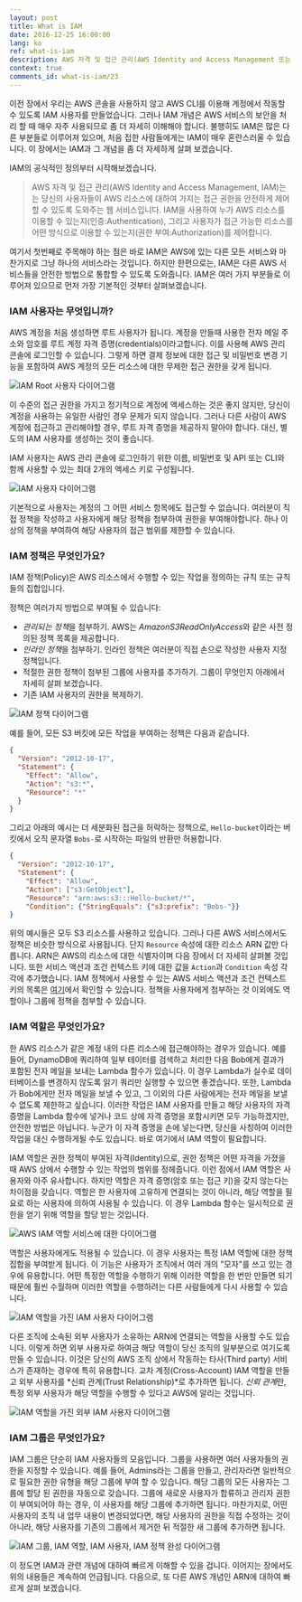 ```yaml
---
layout: post
title: What is IAM
date: 2016-12-25 16:00:00
lang: ko
ref: what-is-iam
description: AWS 자격 및 접근 관리(AWS Identity and Access Management 또는 IAM)는 AWS 리소스에 대한 접근을 안전하게 제어하는 데 도움이 되는 서비스입니다. IAM 사용자를 생성하고, 해당 사용자에게 IAM 정책을 적용할 수 있습니다. IAM 정책은 리소스에 대해 수행할 수 있는 작업을 정의하는 규칙 또는 규칙 집합입니다. IAM 역할은 IAM 사용자와 유사한 것으로, 권한을 갖는 자격이지만 IAM 사용자와는 달리 연결된 자격 증명(credentials)이 없습니다. 그 대신, 일시적으로 해당 권한이 필요한 사용자나 리소스가 IAM 역할을 수행할 수 있습니다.
context: true
comments_id: what-is-iam/23
---
```


이전 장에서 우리는 AWS 콘솔을 사용하지 않고 AWS CLI를 이용해 계정에서 작동할 수 있도록 IAM 사용자를 만들었습니다. 그러나 IAM 개념은 AWS 서비스의 보안을 처리 할 때 매우 자주 사용되므로 좀 더 자세히 이해해야 합니다. 불행히도 IAM은 많은 다른 부분들로 이루어져 있으며, 처음 접한 사람들에게는 IAM이 매우 혼란스러울 수 있습니다. 이 장에서는 IAM과 그 개념을 좀 더 자세하게 살펴 보겠습니다.

IAM의 공식적인 정의부터 시작해보겠습니다.

> AWS 자격 및 접근 관리(AWS Identity and Access Management, IAM)는 는 당신의 사용자들이 AWS 리소스에 대하여 가지는 접근 권한을 안전하게 제어할 수 있도록 도와주는 웹 서비스입니다. IAM을 사용하여 누가 AWS 리소스를 이용할 수 있는지(인증:Authentication), 그리고 사용자가 접근 가능한 리소스를 어떤 방식으로 이용할 수 있는지(권한 부여:Authorization)를 제어합니다.

여기서 첫번째로 주목해야 하는 점은 바로 IAM은 AWS에 있는 다른 모든 서비스와 마찬가지로 그냥 하나의 서비스라는 것입니다. 하지만 한편으로는, IAM은 다른 AWS 서비스들을 안전한 방법으로 통합할 수 있도록 도와줍니다. IAM은 여러 가지 부분들로 이루어져 있으므로 먼저 가장 기본적인 것부터 살펴보겠습니다.

### IAM 사용자는 무엇입니까?

AWS 계정을 처음 생성하면 루트 사용자가 됩니다. 계정을 만들때 사용한 전자 메일 주소와 암호를 루트 계정 자격 증명(credentials)이라고합니다. 이를 사용해 AWS 관리 콘솔에 로그인할 수 있습니다. 그렇게 하면 결제 정보에 대한 접근 및 비밀번호 변경 기능을 포함하여 AWS 계정의 모든 리소스에 대한 무제한 접근 권한을 갖게 됩니다.

![IAM Root 사용자 다이어그램](/assets/iam/iam-root-user.png)

이 수준의 접근 권한을 가지고 정기적으로 계정에 액세스하는 것은 좋지 않지만, 당신이 계정을 사용하는 유일한 사람인 경우 문제가 되지 않습니다. 그러나 다른 사람이 AWS 계정에 접근하고 관리해야할 경우, 루트 자격 증명을 제공하지 말아야 합니다. 대신, 별도의 IAM 사용자를 생성하는 것이 좋습니다.

IAM 사용자는 AWS 관리 콘솔에 로그인하기 위한 이름, 비밀번호 및 API 또는 CLI와 함께 사용할 수 있는 최대 2개의 액세스 키로 구성됩니다.

![IAM 사용자 다이어그램](/assets/iam/iam-user.png)

기본적으로 사용자는 계정의 그 어떤 서비스 항목에도 접근할 수 없습니다. 여러분이 직접 정책을 작성하고 사용자에게 해당 정책을 첨부하여 권한을 부여해야합니다. 하나 이상의 정책을 부여하여 해당 사용자의 접근 범위를 제한할 수 있습니다.

### IAM 정책은 무엇인가요?

IAM 정책(Policy)은 AWS 리소스에서 수행할 수 있는 작업을 정의하는 규칙 또는 규칙들의 집합입니다.

정책은 여러가지 방법으로 부여될 수 있습니다:

- *관리되는 정책*을 첨부하기. AWS는 *AmazonS3ReadOnlyAccess*와 같은 사전 정의된 정책 목록을 제공합니다.
- *인라인 정책*을 첨부하기. 인라인 정책은 여러분이 직접 손으로 작성한 사용자 지정 정책입니다.
- 적절한 권한 정책이 첨부된 그룹에 사용자를 추가하기. 그룹이 무엇인지 아래에서 자세히 살펴 보겠습니다.
- 기존 IAM 사용자의 권한을 복제하기.

![IAM 정책 다이어그램](/assets/iam/iam-policy.png)

예를 들어, 모든 S3 버킷에 모든 작업을 부여하는 정책은 다음과 같습니다.

``` json
{
  "Version": "2012-10-17",
  "Statement": {
    "Effect": "Allow",
    "Action": "s3:*",
    "Resource": "*"
  }
}
```

그리고 아래의 예시는 더 세분화된 접근을 허락하는 정책으로, `Hello-bucket`이라는 버킷에서 오직 문자열 `Bobs-`로 시작하는 파일의 반환만 허용합니다.

``` json
{
  "Version": "2012-10-17",
  "Statement": {
    "Effect": "Allow",
    "Action": ["s3:GetObject"],
    "Resource": "arn:aws:s3:::Hello-bucket/*",
    "Condition": {"StringEquals": {"s3:prefix": "Bobs-"}}
}
```

위의 예시들은 모두 S3 리소스를 사용하고 있습니다. 그러나 다른 AWS 서비스에서도 정책은 비슷한 방식으로 사용됩니다. 단지 `Resource` 속성에 대한 리소스 ARN 값만 다릅니다. ARN은 AWS의 리소스에 대한 식별자이며 다음 장에서 더 자세히 살펴볼 것입니다. 또한 서비스 액션과 조건 컨텍스트 키에 대한 값을 `Action`과 `Condition` 속성 각각에 추가했습니다. IAM 정책에서 사용할 수 있는 AWS 서비스 액션과 조건 컨텍스트 키의 목록은 [여기](https://docs.aws.amazon.com/IAM/latest/UserGuide/reference_policies_actionsconditions.html)에서 확인할 수 있습니다. 정책을 사용자에게 첨부하는 것 이외에도 역할이나 그룹에 정책을 첨부할 수 있습니다.

### IAM 역할은 무엇인가요?

한 AWS 리소스가 같은 계정 내의 다른 리소스에 접근해야하는 경우가 있습니다. 예를 들어, DynamoDB에 쿼리하여 일부 테이터를 검색하고 처리한 다음 Bob에게 결과가 포함된 전자 메일을 보내는 Lambda 함수가 있습니다. 이 경우 Lambda가 실수로 데이터베이스를 변경하지 않도록 읽기 쿼리만 실행할 수 있으면 좋겠습니다. 또한, Lambda가 Bob에게만 전자 메일을 보낼 수 있고, 그 이외의 다른 사람에게는 전자 메일을 보낼 수 없도록 제한하고 싶습니다. 이러한 작업은 IAM 사용자를 만들고 해당 사용자의 자격 증명을 Lambda 함수에 넣거나 코드 상에 자격 증명을 포함시키면 모두 가능하겠지만, 안전한 방법은 아닙니다. 누군가 이 자격 증명을 손에 넣는다면, 당신을 사칭하여 이러한 작업을 대신 수행하게될 수도 있습니다. 바로 여기에서 IAM 역할이 필요합니다.

IAM 역할은 권한 정책이 부여된 자격(Identity)으로, 권한 정책은 어떤 자격을 가졌을 때 AWS 상에서 수행할 수 있는 작업의 범위를 정헤줍니다. 이런 점에서 IAM 역할은 사용자와 아주 유사합니다. 하지만 역할은 자격 증명(암호 또는 접근 키)을 갖지 않는다는 차이점을 갖습니다. 역할은 한 사용자에 고유하게 연결되는 것이 아니라, 해당 역할을 필요로 하는 사용자에 의하여 사용될 수 있습니다. 이 경우 Lambda 함수는 일시적으로 권한을 얻기 위해 역할을 할당 받는 것입니다.

![AWS IAM 역할 서비스에 대한 다이어그램](/assets/iam/service-as-iam-role.png)

역할은 사용자에게도 적용될 수 있습니다. 이 경우 사용자는 특정 IAM 역할에 대한 정책 집합을 부여받게 됩니다. 이 기능은 사용자가 조직에서 여러 개의 "모자"를 쓰고 있는 경우에 유용합니다. 어떤 특정한 역할을 수행하기 위해 이러한 역할을 한 번만 만들면 되기 때문에 훨씬 수월하며 이러한 역할을 수행하려는 다른 사람들에게 다시 사용할 수 있습니다.

![IAM 역할을 가진 IAM 사용자 다이어그램](/assets/iam/iam-user-as-iam-role.png)

다른 조직에 소속된 외부 사용자가 소유하는 ARN에 연결되는 역할을 사용할 수도 있습니다. 이렇게 하면 외부 사용자로 하여금 해당 역할이 당신 조직의 일부분으로 여기도록 만들 수 있습니다. 이것은 당신의 AWS 조직 상에서 작동하는 타사(Third party) 서비스가 존재하는 경우에 특히 유용합니다. 교차 계정(Cross-Account) IAM 역할을 만들고 외부 사용자를 *신뢰 관계(Trust Relationship)*로 추가하면 됩니다. *신뢰 관계*란, 특정 외부 사용자가 해당 역할을 수행할 수 있다고 AWS에 알리는 것입니다.

![IAM 역할을 가진 외부 IAM 사용자 다이어그램](/assets/iam/external-user-with-iam-role.png)

### IAM 그룹은 무엇인가요?

IAM 그룹은 단순히 IAM 사용자들의 모음입니다. 그룹을 사용하면 여러 사용자들의 권한을 지정할 수 있습니다. 예를 들어, Admins라는 그룹을 만들고, 관리자라면 일반적으로 필요한 권한 유형을 해당 그룹에 부여 할 수 있습니다. 해당 그룹의 모든 사용자는 그룹에 할당 된 권한을 자동으로 갖습니다. 그룹에 새로운 사용자가 합류하고 관리자 권한이 부여되어야 하는 경우, 이 사용자를 해당 그룹에 추가하면 됩니다. 마찬가지로, 어떤 사용자의 조직 내 업무 내용이 변경되었다면, 해당 사용자의 권한을 직접 수정하는 것이 아니라, 해당 사용자를 기존의 그룹에서 제거한 뒤 적절한 새 그룹에 추가하면 됩니다.

![IAM 그룹, IAM 역할, IAM 사용자, IAM 정책 완성 다이어그램](/assets/iam/complete-iam-concepts.png)

이 정도면 IAM과 관련 개념에 대하여 빠르게 이해할 수 있을 겁니다. 이어지는 장에서도 위의 내용들은 계속하여 언급됩니다. 다음으로, 또 다른 AWS 개념인 ARN에 대하여 빠르게 살펴 보겠습니다.
